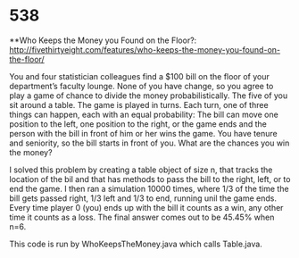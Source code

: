 # 538

**Who Keeps the Money you Found on the Floor?:
http://fivethirtyeight.com/features/who-keeps-the-money-you-found-on-the-floor/


You and four statistician colleagues find a $100 bill on the floor of your department’s faculty lounge. None of you have change, so you agree to play a game of chance to divide the money probabilistically. The five of you sit around a table. The game is played in turns. Each turn, one of three things can happen, each with an equal probability: The bill can move one position to the left, one position to the right, or the game ends and the person with the bill in front of him or her wins the game. You have tenure and seniority, so the bill starts in front of you. What are the chances you win the money?


I solved this problem by creating a table object of size n, that tracks the location of the bil and that has methods to pass the bill to the right, left, or to end the game. I then ran a simulation 10000 times, where 1/3 of the time the bill gets passed right, 1/3 left and 1/3 to end, running unil the game ends. Every time player 0 (you) ends up with the bill it counts as a win, any other time it counts as a loss. The final answer comes out to be 45.45% when n=6.

This code is run by WhoKeepsTheMoney.java which calls Table.java.
